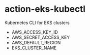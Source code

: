 # action-eks-kubectl
Kubernetes CLI for EKS clusters

* AWS_ACCESS_KEY_ID
* AWS_SECRET_ACCESS_KEY
* AWS_DEFAULT_REGION
* EKS_CLUSTER_NAME
